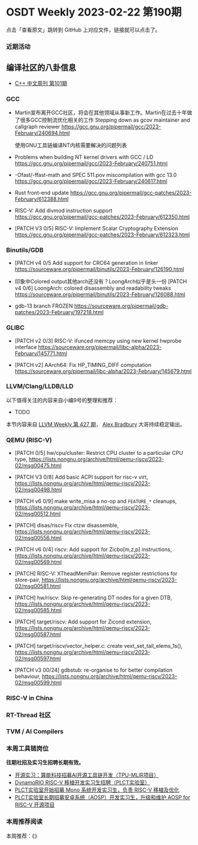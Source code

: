 # OSDT Weekly 2023-02-22 第190期

点击「查看原文」跳转到 GitHub 上对应文件，链接就可以点击了。

### 近期活动

## 编译社区的八卦信息

- [C++ 中文周刊 第101期](https://mp.weixin.qq.com/s/OP9h3qvL51cqn38LrgDnGg)

### GCC

- Martin宣布离开GCC社区，将会在其他领域从事新工作。Martin在过去十年做了很多GCC控制流优化相关的工作
  Stepping down as gcov maintainer and callgraph reviewer
  https://gcc.gnu.org/pipermail/gcc/2023-February/240694.html

  使用GNU工具链编译NT内核需要解决的问题列表
- Problems when building NT kernel drivers with GCC / LD
  https://gcc.gnu.org/pipermail/gcc/2023-February/240751.html

- -Ofast/-ffast-math and SPEC 511.pov miscompilation with gcc 13.0
  https://gcc.gnu.org/pipermail/gcc/2023-February/240617.html

- Rust front-end update
  https://gcc.gnu.org/pipermail/gcc-patches/2023-February/612388.html

- RISC-V: Add divmod instruction support
  https://gcc.gnu.org/pipermail/gcc-patches/2023-February/612350.html

- [PATCH V3 0/5] RISC-V: Implement Scalar Cryptography Extension
  https://gcc.gnu.org/pipermail/gcc-patches/2023-February/612323.html

### Binutils/GDB

- [PATCH v4 0/5 Add support for CRC64 generation in linker
  https://sourceware.org/pipermail/binutils/2023-February/126190.html

- 印象中Colored output其他arch还没有？LoongArch似乎是头一份
  [PATCH v4 0/6] LoongArch: colored disassembly and readability tweaks
  https://sourceware.org/pipermail/binutils/2023-February/126088.html

- gdb-13 branch FROZEN
  https://sourceware.org/pipermail/gdb-patches/2023-February/197218.html

### GLIBC

-  [PATCH v2 0/3] RISC-V: ifunced memcpy using new kernel hwprobe interface
   https://sourceware.org/pipermail/libc-alpha/2023-February/145771.html

- [PATCH v2] AArch64: Fix HP_TIMING_DIFF computation
  https://sourceware.org/pipermail/libc-alpha/2023-February/145679.html

### LLVM/Clang/LLDB/LLD


以下值得关注的内容来自小编9号的整理和推荐：

- TODO

本节内容来自 [LLVM Weekly 第 427 期](http://llvmweekly.org/issue/427)，
[Alex Bradbury](https://www.linkedin.com/in/alex-bradbury/) 大哥持续稳定输出。

### QEMU (RISC-V)


- [PATCH 0/5] hw/cpu/cluster: Restrict CPU cluster to a particular CPU type,
  https://lists.nongnu.org/archive/html/qemu-riscv/2023-02/msg00475.html

- [PATCH V3 0/8] Add basic ACPI support for risc-v virt,
  https://lists.nongnu.org/archive/html/qemu-riscv/2023-02/msg00498.html

- [PATCH v6 0/9] make write_misa a no-op and `FEATURE_*` cleanups,
  https://lists.nongnu.org/archive/html/qemu-riscv/2023-02/msg00512.html

- [PATCH] disas/riscv Fix ctzw disassemble,
  https://lists.nongnu.org/archive/html/qemu-riscv/2023-02/msg00556.html

- [PATCH v6 0/4] riscv: Add support for Zicbo[m,z,p] instructions,
  https://lists.nongnu.org/archive/html/qemu-riscv/2023-02/msg00569.html

- [PATCH] RISC-V: XTheadMemPair: Remove register restrictions for store-pair,
  https://lists.nongnu.org/archive/html/qemu-riscv/2023-02/msg00581.html

- [PATCH] hw/riscv: Skip re-generating DT nodes for a given DTB,
  https://lists.nongnu.org/archive/html/qemu-riscv/2023-02/msg00585.html

- [PATCH] target/riscv: Add support for Zicond extension,
  https://lists.nongnu.org/archive/html/qemu-riscv/2023-02/msg00587.html

- [PATCH] target/riscv/vector_helper.c: create vext_set_tail_elems_1s(),
  https://lists.nongnu.org/archive/html/qemu-riscv/2023-02/msg00597.html

- [PATCH v3 00/24] gdbstub: re-organise to for better compilation behaviour,
  https://lists.nongnu.org/archive/html/qemu-riscv/2023-02/msg00599.html

### RISC-V in China

### RT-Thread 社区

### TVM / AI Compilers

### 本周工具链岗位

**往期社招及实习生招聘长期有效。**

- [开源实习：算能科技招募AI开源工具链开发（TPU-MLIR项目）](https://mp.weixin.qq.com/s/IBJh0ip4k11PzIMZecsWSw)
- [DynamoRIO RISC-V 移植开发实习生招聘（PLCT实验室）](https://mp.weixin.qq.com/s/J_5TjT6DOqeOXJXQI5VQxw)
- [PLCT实验室开始招募 Mono 系统开发实习生，负责 RISC-V 移植及优化](https://mp.weixin.qq.com/s/whEW7Hay1jIP1tBzIPay1A)
- [PLCT实验室长期招募安卓系统（AOSP）开发实习生，升级和维护 AOSP for RISC-V 开源项目](https://mp.weixin.qq.com/s/dJP2cEB1nex2inR5c-cJog)


### 本周推荐阅读

本周推荐：《》
